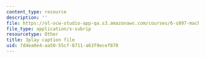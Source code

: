 ```yaml
---
content_type: resource
description: ''
file: https://ol-ocw-studio-app-qa.s3.amazonaws.com/courses/6-s897-machine-learning-for-healthcare-spring-2019/7d4ea0e4aa5055cf8711a63f9ecef870_kZrb6ZIwJqg.vtt
file_type: application/x-subrip
resourcetype: Other
title: 3play caption file
uid: 7d4ea0e4-aa50-55cf-8711-a63f9ecef870
---
```

